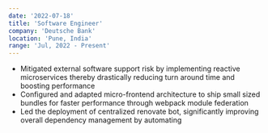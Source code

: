 ```yaml
---
date: '2022-07-18'
title: 'Software Engineer'
company: 'Deutsche Bank'
location: 'Pune, India'
range: 'Jul, 2022 - Present'
---
```


- Mitigated external software support risk by implementing reactive
  microservices thereby drastically reducing turn around time and
  boosting performance
- Configured and adapted micro-frontend architecture to ship small
  sized bundles for faster performance through webpack module
  federation
- Led the deployment of centralized renovate bot, significantly
  improving overall dependency management by automating
